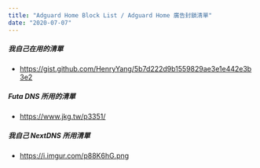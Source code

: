 ```yaml
---
title: "Adguard Home Block List / Adguard Home 廣告封鎖清單"
date: "2020-07-07"
---
```


##### 我自己在用的清單
* https://gist.github.com/HenryYang/5b7d222d9b1559829ae3e1e442e3b3e2

##### Futa DNS 所用的清單
* https://www.jkg.tw/p3351/


##### 我自己 NextDNS 所用清單
* https://i.imgur.com/p88K6hG.png